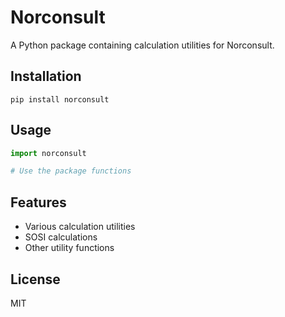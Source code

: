 # Norconsult

A Python package containing calculation utilities for Norconsult.

## Installation

```
pip install norconsult
```

## Usage

```python
import norconsult

# Use the package functions
```

## Features

- Various calculation utilities
- SOSI calculations
- Other utility functions

## License

MIT